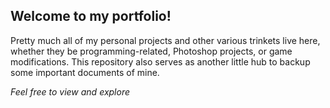 ## Welcome to my portfolio!

Pretty much all of my personal projects and other various trinkets live here, whether they be programming-related, Photoshop projects, or game modifications. This repository also serves as another little hub to backup some important documents of mine.



_Feel free to view and explore_
